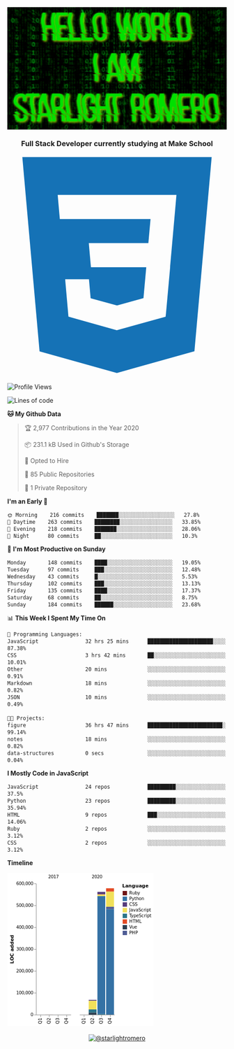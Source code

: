 <img align="center" src="github-banner@2x.jpg" alt="Hello World, I Am Starlight Romero" width="1080" />
<h3 align="center">Full Stack Developer currently studying at Make School</h3>

<p align="left">
  <svg viewBox="0 0 128 128">
  <path fill="#1572B6" d="M8.76 1l10.055 112.883 45.118 12.58 45.244-12.626 10.063-112.837h-110.48zm89.591 25.862l-3.347 37.605.01.203-.014.467v-.004l-2.378 26.294-.262 2.336-28.36 7.844v.001l-.022.019-28.311-7.888-1.917-21.739h13.883l.985 11.054 15.386 4.17-.004.008v-.002l15.443-4.229 1.632-18.001h-32.282999999999994l-.277-3.043-.631-7.129-.331-3.828h34.748999999999995l1.264-14h-52.926l-.277-3.041-.63-7.131-.332-3.828h69.281l-.331 3.862z"></path>
  </svg>
</p>

<!--START_SECTION:waka-->
![Profile Views](http://img.shields.io/badge/Profile%20Views-0-blue)

![Lines of code](https://img.shields.io/badge/From%20Hello%20World%20I%27ve%20Written-1.2%20million%20lines%20of%20code-blue)

**🐱 My Github Data** 

> 🏆 2,977 Contributions in the Year 2020
 > 
> 📦 231.1 kB Used in Github's Storage 
 > 
> 💼 Opted to Hire
 > 
> 📜 85 Public Repositories 
 > 
> 🔑 1 Private Repository 
 > 
**I'm an Early 🐤** 

```text
🌞 Morning    216 commits    ███████░░░░░░░░░░░░░░░░░░   27.8% 
🌆 Daytime    263 commits    ████████░░░░░░░░░░░░░░░░░   33.85% 
🌃 Evening    218 commits    ███████░░░░░░░░░░░░░░░░░░   28.06% 
🌙 Night      80 commits     ██░░░░░░░░░░░░░░░░░░░░░░░   10.3%

```
📅 **I'm Most Productive on Sunday** 

```text
Monday       148 commits    ████░░░░░░░░░░░░░░░░░░░░░   19.05% 
Tuesday      97 commits     ███░░░░░░░░░░░░░░░░░░░░░░   12.48% 
Wednesday    43 commits     █░░░░░░░░░░░░░░░░░░░░░░░░   5.53% 
Thursday     102 commits    ███░░░░░░░░░░░░░░░░░░░░░░   13.13% 
Friday       135 commits    ████░░░░░░░░░░░░░░░░░░░░░   17.37% 
Saturday     68 commits     ██░░░░░░░░░░░░░░░░░░░░░░░   8.75% 
Sunday       184 commits    ██████░░░░░░░░░░░░░░░░░░░   23.68%

```


📊 **This Week I Spent My Time On** 

```text
💬 Programming Languages: 
JavaScript               32 hrs 25 mins      █████████████████████░░░░   87.38% 
CSS                      3 hrs 42 mins       ██░░░░░░░░░░░░░░░░░░░░░░░   10.01% 
Other                    20 mins             ░░░░░░░░░░░░░░░░░░░░░░░░░   0.91% 
Markdown                 18 mins             ░░░░░░░░░░░░░░░░░░░░░░░░░   0.82% 
JSON                     10 mins             ░░░░░░░░░░░░░░░░░░░░░░░░░   0.49%

🐱‍💻 Projects: 
figure                   36 hrs 47 mins      ████████████████████████░   99.14% 
notes                    18 mins             ░░░░░░░░░░░░░░░░░░░░░░░░░   0.82% 
data-structures          0 secs              ░░░░░░░░░░░░░░░░░░░░░░░░░   0.04%

```

**I Mostly Code in JavaScript** 

```text
JavaScript               24 repos            █████████░░░░░░░░░░░░░░░░   37.5% 
Python                   23 repos            █████████░░░░░░░░░░░░░░░░   35.94% 
HTML                     9 repos             ███░░░░░░░░░░░░░░░░░░░░░░   14.06% 
Ruby                     2 repos             ░░░░░░░░░░░░░░░░░░░░░░░░░   3.12% 
CSS                      2 repos             ░░░░░░░░░░░░░░░░░░░░░░░░░   3.12%

```


**Timeline**

![Chart not found](https://raw.githubusercontent.com/starlightromero/starlightromero/master/charts/bar_graph.png) 


<!--END_SECTION:waka-->

<p align="center">
<a href="https://medium.com/@starlightromero" target="blank"><img align="center" src="https://cdn.jsdelivr.net/npm/simple-icons@3.0.1/icons/medium.svg" alt="@starlightromero" height="30" width="30" /></a>
</p>
